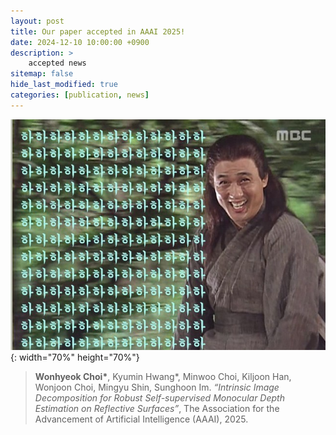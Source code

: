```yaml
---
layout: post
title: Our paper accepted in AAAI 2025!
date: 2024-12-10 10:00:00 +0900
description: >
    accepted news
sitemap: false
hide_last_modified: true
categories: [publication, news]
---
```


![good](/assets/img/good.jpeg){: width="70%" height="70%"}

>__Wonhyeok Choi*__, Kyumin Hwang*, Minwoo Choi, Kiljoon Han, Wonjoon Choi, Mingyu Shin, Sunghoon Im. _“Intrinsic Image Decomposition for Robust Self-supervised Monocular Depth
Estimation on Reflective Surfaces”_, The Association for the Advancement of Artificial Intelligence (AAAI), 2025.
